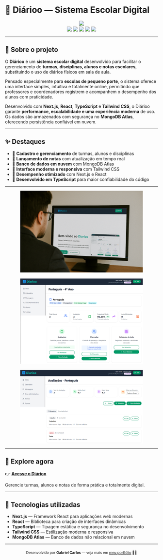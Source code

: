 # 🏫 Diárioo — Sistema Escolar Digital  

<div align="center">
  <img src="https://github.com/gabscarlos/diarioo/raw/main/.gitassets/capa.png" width="350" />
</div>

<div align="center">
  <img src="https://img.shields.io/badge/next.js-%23000000.svg?style=for-the-badge&logo=nextdotjs&logoColor=white" />
  <img src="https://img.shields.io/badge/react-%2320232a.svg?style=for-the-badge&logo=react&logoColor=%2361DAFB" />
  <img src="https://img.shields.io/badge/typescript-%23007ACC.svg?style=for-the-badge&logo=typescript&logoColor=white" />
  <img src="https://img.shields.io/badge/tailwindcss-%2338B2AC.svg?style=for-the-badge&logo=tailwind-css&logoColor=white" />
  <img src="https://img.shields.io/badge/mongodb-%2347A248.svg?style=for-the-badge&logo=mongodb&logoColor=white" />
</div>

---

## 🧠 Sobre o projeto  

O **Diárioo** é um **sistema escolar digital** desenvolvido para facilitar o gerenciamento de **turmas, disciplinas, alunos e notas escolares**, substituindo o uso de diários físicos em sala de aula.  

Pensado especialmente para **escolas de pequeno porte**, o sistema oferece uma interface simples, intuitiva e totalmente online, permitindo que professores e coordenadores registrem e acompanhem o desempenho dos alunos com praticidade.  

Desenvolvido com **Next.js**, **React**, **TypeScript** e **Tailwind CSS**, o Diárioo garante **performance, escalabilidade e uma experiência moderna** de uso.  
Os dados são armazenados com segurança no **MongoDB Atlas**, oferecendo persistência confiável em nuvem.

---

## ✨ Destaques  

- 🧾 **Cadastro e gerenciamento** de turmas, alunos e disciplinas  
- 🧮 **Lançamento de notas** com atualização em tempo real  
- 💾 **Banco de dados em nuvem** com MongoDB Atlas  
- 🎨 **Interface moderna e responsiva** com Tailwind CSS  
- 🚀 **Desempenho otimizado** com Next.js e React  
- 🧠 **Desenvolvido em TypeScript** para maior confiabilidade do código  

---

<div align="center">
  <img src="https://github.com/gabscarlos/diarioo/raw/main/.gitassets/1.png" width="80%" />
  <br><br>
  <img src="https://github.com/gabscarlos/diarioo/raw/main/.gitassets/2.png" width="80%" />
  <br><br>
  <img src="https://github.com/gabscarlos/diarioo/raw/main/.gitassets/3.png" width="80%" />
</div>

---

## 🚀 Explore agora  

👉 **[Acesse o Diárioo](https://diarioo-mocha.vercel.app/)**  

Gerencie turmas, alunos e notas de forma prática e totalmente digital.  

---

## 🧠 Tecnologias utilizadas  

- **Next.js** — Framework React para aplicações web modernas  
- **React** — Biblioteca para criação de interfaces dinâmicas  
- **TypeScript** — Tipagem estática e segurança no desenvolvimento  
- **Tailwind CSS** — Estilização moderna e responsiva  
- **MongoDB Atlas** — Banco de dados não relacional em nuvem  

---

<div align="center">
  <sub>Desenvolvido por <strong>Gabriel Carlos</strong> — veja mais em <a href="https://gabscarlos.github.io/" target="_blank">meu portfólio</a> 🧑‍💻</sub>
</div>

